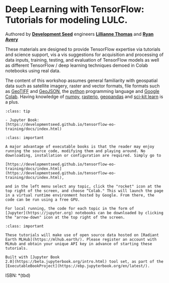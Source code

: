 

<!-- #region -->
# Deep Learning with TensorFlow: <br> Tutorials for modeling LULC.


Authored by [**Development Seed**](https://developmentseed.org/) engineers [**Lillianne Thomas**](https://github.com/lillythomas) and [**Ryan Avery**](https://github.com/rbavery)

<!-- #endregion -->

These materials are designed to provide TensorFlow expertise via tutorials and science support, vis a vis suggestions for acquisition and processing of data inputs, training, testing, and evaluation of TensorFlow models as well as different TensorFlow / deep learning techniques demoed in Colab notebooks using real data. 

The content of this workshop assumes general familiarity with geospatial data such as satellite imagery, raster and vector formats, file formats such as [GeoTIFF](https://earthdata.nasa.gov/esdis/eso/standards-and-references/geotiff) and [GeoJSON](https://geojson.org/), the [python](https://www.python.org/) programming language and [Google Colab](https://research.google.com/colaboratory/). Having knowledge of [numpy](https://numpy.org/), [rasterio](https://rasterio.readthedocs.io/en/latest/), [geopandas](https://geopandas.org/en/stable/) and [sci-kit learn](https://scikit-learn.org/stable/) is a plus. 


```{admonition} Links
:class: tip

- Jupyter Book: 
[https://developmentseed.github.io/tensorflow-eo-training/docs/index.html)

```


```{admonition} How to run the notebook code
:class: important

A major advantage of executable books is that the reader may enjoy running the source code, modifying them and playing around. No downloading, installation or configuration are required. Simply go to 

[https://developmentseed.github.io/tensorflow-eo-training/docs/index.html](https://developmentseed.github.io/tensorflow-eo-training/docs/index.html),

and in the left menu select any topic, click the "rocket" icon at the top right of the screen, and choose “Colab." This will launch the page in a virtual runtime environment hosted by Google. From there, the code can be run using a free GPU.

For local running, the code for each topic in the form of 
[Jupyter](https://jupyter.org) notebooks can be downloaded by clicking the "arrow-down" icon at the top right of the screen. 

```

```{admonition} How to access the data
:class: important

These tutorials will make use of open source data hosted on [Radiant Earth MLHub](https://mlhub.earth/). Please register an account with MLHub and obtain your unique API key in advance of starting these tutorials.

```

```{admonition} $~$
Built with [Jupyter Book
2.0](https://beta.jupyterbook.org/intro.html) tool set, as part of the
[ExecutableBookProject](https://ebp.jupyterbook.org/en/latest/).  
```



ISBN: *(tbd)


